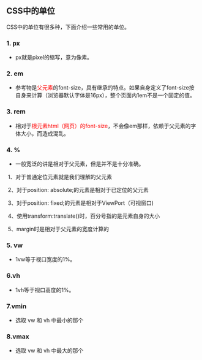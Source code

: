 ## CSS中的单位

CSS中的单位有很多种，下面介绍一些常用的单位。
### 1. px

+ px就是pixel的缩写，意为像素。

### 2. em

+ 参考物是<font color="red">父元素</font>的font-size，具有继承的特点。如果自身定义了font-size按自身来计算（浏览器默认字体是16px），整个页面内1em不是一个固定的值。

### 3. rem

+ 相对于<font color="red">根元素html（网页）的font-size</font>，不会像em那样，依赖于父元素的字体大小，而造成混乱。

### 4. %

+ 一般宽泛的讲是相对于父元素，但是并不是十分准确。

​		1、对于普通定位元素就是我们理解的父元素

​		2、对于position: absolute;的元素是相对于已定位的父元素

​		3、对于position: fixed;的元素是相对于ViewPort（可视窗口)

​		4、使用transform:translate()时，百分号指的是元素自身的大小

​		5、margin时是相对于父元素的宽度计算的

### 5. vw

+ 1vw等于视口宽度的1%。

### 6.vh

+ 1vh等于视口高度的1%。

### 7.vmin 

+ 选取 vw 和 vh 中最小的那个

### 8.vmax 

+ 选取 vw 和 vh 中最大的那个